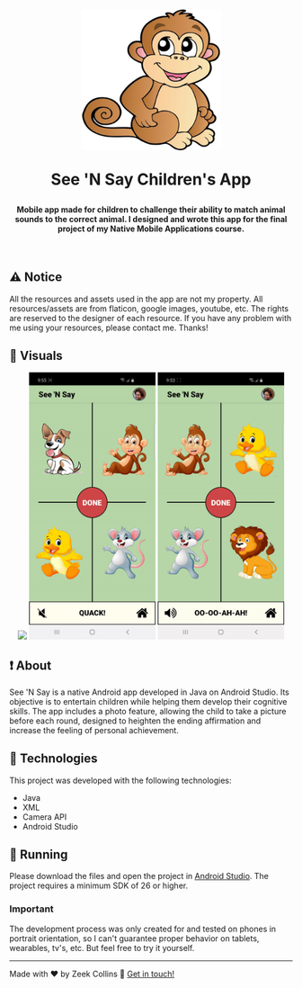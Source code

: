 <h1 align="center">
  <img width="250" src="./github_assets/monkey2.png" alt="Monkey Icon" />

See 'N Say Children's App

</h1>

<h4 align="center">
  Mobile app made for children to challenge their ability to match animal sounds to the correct animal. I designed and wrote this app for the final project of my Native Mobile Applications course. 
</h4>
<br>

## :warning: Notice

All the resources and assets used in the app are not my property. All resources/assets are from flaticon, google images, youtube, etc. The rights are reserved to the designer of each resource. If you have any problem with me using your resources, please contact me. Thanks!

## :eyes: Visuals

<p align="center">

  <img src="./github_assets/CorrectAnswerGif.gif" width="225" />
  <img src="./github_assets/WrongAnswerGif.gif" width="225" />
  <img src="./github_assets/DialogBoxGif.gif" width="225" />
</p>

## :exclamation: About

See 'N Say is a native Android app developed in Java on Android Studio. Its objective is to entertain children while helping them develop their cognitive skills. The app includes a photo feature, allowing the child to take a picture before each round, designed to heighten the ending affirmation and increase the feeling of personal achievement.

## :rocket: Technologies

This project was developed with the following technologies:

- Java
- XML
- Camera API
- Android Studio

## :running: Running

Please download the files and open the project in [Android Studio](https://developer.android.com/studio). The project requires a minimum SDK of 26 or higher.

### Important

The development process was only created for and tested on phones in portrait orientation, so I can't guarantee proper behavior on tablets, wearables, tv's, etc. But feel free to try it yourself.

---

Made with ♥ by Zeek Collins :wave: [Get in touch!](https://www.linkedin.com/in/ezekialcollinsii/)

